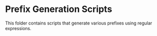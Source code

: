 # Prefix Generation Scripts

This folder contains scripts that generate various prefixes
using regular expressions.